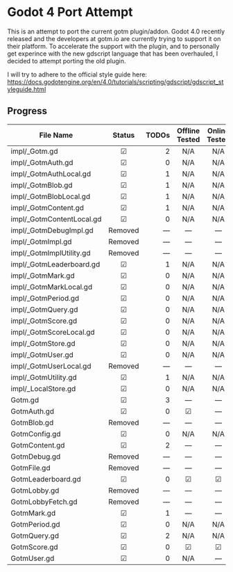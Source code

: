 # Godot 4 Port Attempt

This is an attempt to port the current gotm plugin/addon.
Godot 4.0 recently released and the developers at gotm.io are currently trying to support it on their platform.
To accelerate the support with the plugin, and to personally get experince with the new gdscript language that has been overhauled, I decided to attempt porting the old plugin.

I will try to adhere to the official style guide here: https://docs.godotengine.org/en/4.0/tutorials/scripting/gdscript/gdscript_styleguide.html


## Progress
| File Name                 | Status  | TODOs | Offline Tested | Online Tested | Unit Tested | Documentation | Reviewed |
| ------------------------- |:-------:| -----:|:--------------:|:-------------:|:-----------:|:-------------:|:--------:|
| impl/_Gotm.gd             | ☑      | 2     | N/A            | N/A           | —           | —             | —        |
| impl/_GotmAuth.gd         | ☑      | 0     | N/A            | N/A           | —           | —             | —        |
| impl/_GotmAuthLocal.gd    | ☑      | 1     | N/A            | N/A           | —           | —             | —        |
| impl/_GotmBlob.gd         | ☑      | 1     | N/A            | N/A           | —           | —             | —        |
| impl/_GotmBlobLocal.gd    | ☑      | 1     | N/A            | N/A           | —           | —             | —        |
| impl/_GotmContent.gd      | ☑      | 1     | N/A            | N/A           | —           | —             | —        |
| impl/_GotmContentLocal.gd | ☑      | 0     | N/A            | N/A           | —           | —             | —        |
| impl/_GotmDebugImpl.gd    | Removed | —     | —              | —             | —           | —             | —        |
| impl/_GotmImpl.gd         | Removed | —     | —              | —             | —           | —             | —        |
| impl/_GotmImplUtility.gd  | Removed | —     | —              | —             | —           | —             | —        |
| impl/_GotmLeaderboard.gd  | ☑      | 1     | N/A            | N/A           | —           | —             | —        |
| impl/_GotmMark.gd         | ☑      | 0     | N/A            | N/A           | —           | —             | —        |
| impl/_GotmMarkLocal.gd    | ☑      | 0     | N/A            | N/A           | —           | —             | —        |
| impl/_GotmPeriod.gd       | ☑      | 0     | N/A            | N/A           | —           | —             | —        |
| impl/_GotmQuery.gd        | ☑      | 0     | N/A            | N/A           | —           | —             | —        |
| impl/_GotmScore.gd        | ☑      | 0     | N/A            | N/A           | —           | —             | —        |
| impl/_GotmScoreLocal.gd   | ☑      | 0     | N/A            | N/A           | —           | —             | —        |
| impl/_GotmStore.gd        | ☑      | 0     | N/A            | N/A           | —           | —             | —        |
| impl/_GotmUser.gd         | ☑      | 0     | N/A            | N/A           | —           | —             | —        |
| impl/_GotmUserLocal.gd    | Removed | —     | —              | —             | —           | —             | —        |
| impl/_GotmUtility.gd      | ☑      | 1     | N/A            | N/A           | —           | —             | —        |
| impl/_LocalStore.gd       | ☑      | 0     | N/A            | N/A           | —           | —             | —        |
| Gotm.gd                   | ☑      | 3     | —              | —             | —           | —             | —        |
| GotmAuth.gd               | ☑      | 0     | ☑              | —             | —           | ☑            | —        |
| GotmBlob.gd               | Removed | —     | —              | —             | —           | —             | —        |
| GotmConfig.gd             | ☑      | 0     | N/A            | N/A           | —           | ☑             | —        |
| GotmContent.gd            | ☑      | 2     | —              | —             | —           | Some          | —        |
| GotmDebug.gd              | Removed | —     | —              | —             | —           | —             | —        |
| GotmFile.gd               | Removed | —     | —              | —             | —           | —             | —        |
| GotmLeaderboard.gd        | ☑      | 0     | ☑              | ☑            | —           | Some          | —        |
| GotmLobby.gd              | Removed | —     | —              | —             | —           | —             | —        |
| GotmLobbyFetch.gd         | Removed | —     | —              | —             | —           | —             | —        |
| GotmMark.gd               | ☑      | 1     | —              | —             | —           | Some          | —        |
| GotmPeriod.gd             | ☑      | 0     | N/A            | N/A           | —           | ☑             | —        |
| GotmQuery.gd              | ☑      | 2     | N/A            | N/A           | —           | ☑             | —        |
| GotmScore.gd              | ☑      | 0     | ☑              | ☑            | —           | Some          | —        |
| GotmUser.gd               | ☑      | 0     | N/A            | —             | —           | ☑             | —        |